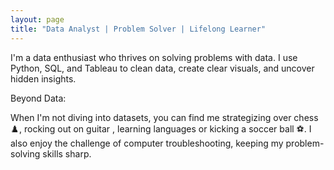 ```yaml
---
layout: page
title: "Data Analyst | Problem Solver | Lifelong Learner"
---
```

I'm a data enthusiast who thrives on solving problems with data. I use Python, SQL, and Tableau to clean data, create clear visuals, and uncover hidden insights.

Beyond Data:

When I'm not diving into datasets, you can find me strategizing over chess ♟️, rocking out on guitar , learning languages or kicking a soccer ball ⚽️. I also enjoy the challenge of computer troubleshooting, keeping my problem-solving skills sharp.
